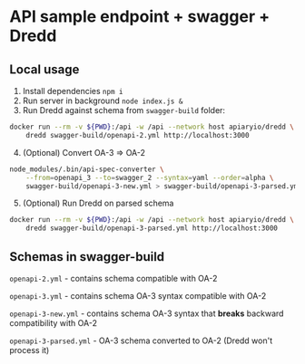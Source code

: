 # API sample endpoint + swagger + Dredd

## Local usage
1. Install dependencies `npm i`  
2. Run server in background `node index.js &`  
3. Run Dredd against schema from `swagger-build` folder:
```bash
docker run --rm -v ${PWD}:/api -w /api --network host apiaryio/dredd \
    dredd swagger-build/openapi-2.yml http://localhost:3000
```   
4. (Optional) Convert OA-3 => OA-2
```bash
node_modules/.bin/api-spec-converter \
    --from=openapi_3 --to=swagger_2 --syntax=yaml --order=alpha \
    swagger-build/openapi-3-new.yml > swagger-build/openapi-3-parsed.yml
```
5. (Optional) Run Dredd on parsed schema
```bash
docker run --rm -v ${PWD}:/api -w /api --network host apiaryio/dredd \
    dredd swagger-build/openapi-3-parsed.yml http://localhost:3000
```  

## Schemas in swagger-build
`openapi-2.yml` - contains schema compatible with OA-2  

`openapi-3.yml` - contains schema OA-3 syntax compatible with OA-2

`openapi-3-new.yml` - contains schema OA-3 syntax that **breaks** backward compatibility with OA-2

`openapi-3-parsed.yml` - OA-3 schema converted to OA-2 (Dredd won't process it)
